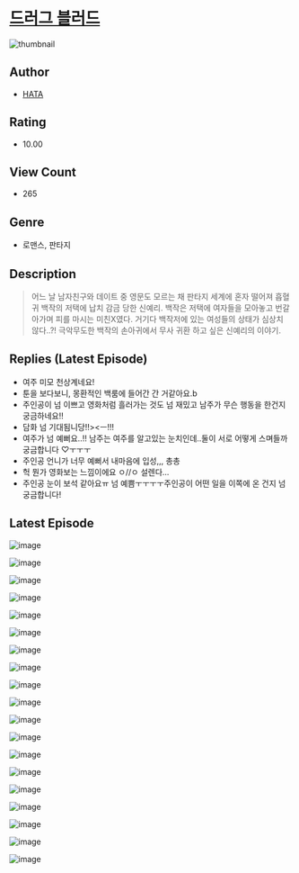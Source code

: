 # [드러그 블러드](https://comic.naver.com/challenge/list?titleId=810272)
![thumbnail](https://image-comic.pstatic.net/user_contents_data/challenge_comic/2023/05/23/364594/upload_3976741376773993571_480x623.jpeg)

## Author
- [HATA](https://comic.naver.com/artistTitle?id=364594)

## Rating
- 10.00

## View Count
- 265

## Genre
- 로맨스, 판타지

## Description
> 어느 날 남자친구와 데이트 중 영문도 모르는 채 판타지 세계에 혼자 떨어져 흡혈귀 백작의 저택에 납치 감금 당한 신예리. 백작은 저택에 여자들을 모아놓고 번갈아가며 피를 마시는 미친X였다. 거기다 백작저에 있는 여성들의 상태가 심상치 않다..?! 극악무도한 백작의 손아귀에서 무사 귀환 하고 싶은 신예리의 이야기.

## Replies (Latest Episode)
- 여주 미모 천상계네요!
- 툰을 보다보니, 몽환적인 백룸에 들어간 간 거같아요.b
- 주인공이 넘 이쁘고 영화처럼 흘러가는 것도 넘 재밌고 남주가 무슨 행동을 한건지 궁금하네요!!
- 담화 넘 기대됨니당!!><ㅡ!!!
- 여주가 넘 예뻐요..!! 남주는 여주를 알고있는 눈치인데..둘이 서로 어떻게 스며들까 궁금합니다 ♡ㅜㅜㅜ
- 주인공 언니가 너무 예뻐서 내마음에 입성,,, 총총
- 헉 뭔가 영화보는 느낌이에요 ㅇ//ㅇ 설렌다...
- 주인공 눈이 보석 같아요ㅠ 넘 예쁨ㅜㅜㅜㅜ주인공이 어떤 일을 이쪽에 온 건지 넘 궁금합니다!

## Latest Episode
![image](https://image-comic.pstatic.net/user_contents_data/challenge_comic/2023/05/23/364594/upload_4121694366856274480.jpeg)

![image](https://image-comic.pstatic.net/user_contents_data/challenge_comic/2023/05/23/364594/upload_7089286368495874360.jpeg)

![image](https://image-comic.pstatic.net/user_contents_data/challenge_comic/2023/05/23/364594/upload_7306580438459639348.jpeg)

![image](https://image-comic.pstatic.net/user_contents_data/challenge_comic/2023/05/23/364594/upload_3559023917071950689.jpeg)

![image](https://image-comic.pstatic.net/user_contents_data/challenge_comic/2023/05/23/364594/upload_7378079686699071799.jpeg)

![image](https://image-comic.pstatic.net/user_contents_data/challenge_comic/2023/05/23/364594/upload_7377512136033330229.jpeg)

![image](https://image-comic.pstatic.net/user_contents_data/challenge_comic/2023/05/23/364594/upload_7292231815156752945.jpeg)

![image](https://image-comic.pstatic.net/user_contents_data/challenge_comic/2023/05/23/364594/upload_3835150657983374896.jpeg)

![image](https://image-comic.pstatic.net/user_contents_data/challenge_comic/2023/05/23/364594/upload_7018075175743926628.jpeg)

![image](https://image-comic.pstatic.net/user_contents_data/challenge_comic/2023/05/23/364594/upload_3978709506009937456.jpeg)

![image](https://image-comic.pstatic.net/user_contents_data/challenge_comic/2023/05/23/364594/upload_4134698324566881586.jpeg)

![image](https://image-comic.pstatic.net/user_contents_data/challenge_comic/2023/05/23/364594/upload_4122822465048361316.jpeg)

![image](https://image-comic.pstatic.net/user_contents_data/challenge_comic/2023/05/23/364594/upload_7089568942836101987.jpeg)

![image](https://image-comic.pstatic.net/user_contents_data/challenge_comic/2023/05/23/364594/upload_4135769240184895288.jpeg)

![image](https://image-comic.pstatic.net/user_contents_data/challenge_comic/2023/05/23/364594/upload_3977014239519323441.jpeg)

![image](https://image-comic.pstatic.net/user_contents_data/challenge_comic/2023/05/23/364594/upload_7162190587158083632.jpeg)

![image](https://image-comic.pstatic.net/user_contents_data/challenge_comic/2023/05/23/364594/upload_3703706237661569585.jpeg)

![image](https://image-comic.pstatic.net/user_contents_data/challenge_comic/2023/05/23/364594/upload_7003721059331630435.jpeg)

![image](https://image-comic.pstatic.net/user_contents_data/challenge_comic/2023/05/23/364594/upload_3558178189897708848.jpeg)
